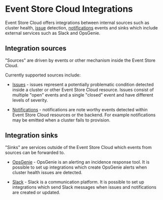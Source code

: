 # Event Store Cloud Integrations

Event Store Cloud offers integrations between internal sources such as cluster health, [issue](./issues.md) detection,  [notifications](./notifications.md) events and sinks which include external services such as Slack and OpsGenie.

## Integration sources

"Sources" are driven by events or other mechanism inside the Event Store Cloud.

Currently supported sources include:

* [Issues](./issues.md) - issues represent a potentially problematic condition detected inside a cluster or other Event Store Cloud resource. Issues consist of multiple "open" events and a single "closed" event and have different levels of severity.

* [Notifications](./notifications.md) - notifications are note worthy events detected within Event Store Cloud resources or the backend. For example notifications may be emitted when a cluster fails to provision.


## Integration sinks

"Sinks" are services outside of the Event Store Cloud which events from sources can be forwarded to.

* [OpsGenie](./opsgenie.md) - OpsGenie is an alerting an incidence response tool. It is possible to set up integrations which create OpsGenie alerts when cluster health issues are detected.

* [Slack](./slack.md) - Slack is a communication platform. It is possible to set up integrations which send Slack messages when issues and notifications are created or updated.
